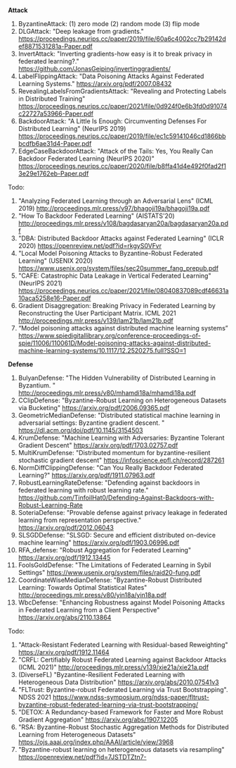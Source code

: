 **Attack**
1. ByzantineAttack: (1) zero mode (2) random mode (3) flip mode
2. DLGAttack: "Deep leakage from gradients." 
https://proceedings.neurips.cc/paper/2019/file/60a6c4002cc7b29142def8871531281a-Paper.pdf
3. InvertAttack: "Inverting gradients-how easy is it to break privacy in federated learning?."
https://github.com/JonasGeiping/invertinggradients/
4. LabelFlippingAttack: "Data Poisoning Attacks Against Federated Learning Systems." 
https://arxiv.org/pdf/2007.08432
5. RevealingLabelsFromGradientsAttack: "Revealing and Protecting Labels in Distributed Training" 
https://proceedings.neurips.cc/paper/2021/file/0d924f0e6b3fd0d91074c22727a53966-Paper.pdf
6. BackdoorAttack: "A Little Is Enough: Circumventing Defenses For Distributed Learning" (NeurIPS 2019) 
https://proceedings.neurips.cc/paper/2019/file/ec1c59141046cd1866bbbcdfb6ae31d4-Paper.pdf
7. EdgeCaseBackdoorAttack: "Attack of the Tails: Yes, You Really Can Backdoor Federated Learning (NeurIPS 2020)" 
https://proceedings.neurips.cc/paper/2020/file/b8ffa41d4e492f0fad2f13e29e1762eb-Paper.pdf

Todo: 
1. "Analyzing Federated Learning through an Adversarial Lens" (ICML 2019) 
http://proceedings.mlr.press/v97/bhagoji19a/bhagoji19a.pdf
2. "How To Backdoor Federated Learning" (AISTATS'20) 
http://proceedings.mlr.press/v108/bagdasaryan20a/bagdasaryan20a.pdf
3. "DBA: Distributed Backdoor Attacks against Federated Learning" (ICLR 2020)
https://openreview.net/pdf?id=rkgyS0VFvr
4. "Local Model Poisoning Attacks to Byzantine-Robust Federated Learning" (USENIX 2020)
https://www.usenix.org/system/files/sec20summer_fang_prepub.pdf
5. "CAFE: Catastrophic Data Leakage in Vertical Federated Learning" (NeurIPS 2021)
https://proceedings.neurips.cc/paper/2021/file/08040837089cdf46631a10aca5258e16-Paper.pdf
6. Gradient Disaggregation: Breaking Privacy in Federated Learning by Reconstructing the User Participant Matrix. ICML 2021
http://proceedings.mlr.press/v139/lam21b/lam21b.pdf
7. “Model poisoning attacks against distributed machine learning systems” 
https://www.spiedigitallibrary.org/conference-proceedings-of-spie/11006/110061D/Model-poisoning-attacks-against-distributed-machine-learning-systems/10.1117/12.2520275.full?SSO=1




**Defense**
1. BulyanDefense: "The Hidden Vulnerability of Distributed Learning in Byzantium. "
http://proceedings.mlr.press/v80/mhamdi18a/mhamdi18a.pdf
2. CClipDefense: "Byzantine-Robust Learning on Heterogeneous Datasets via Bucketing"
https://arxiv.org/pdf/2006.09365.pdf
3. GeometricMedianDefense: "Distributed statistical machine learning in adversarial settings: Byzantine gradient descent. "
https://dl.acm.org/doi/pdf/10.1145/3154503
4. KrumDefense: "Machine Learning with Adversaries: Byzantine Tolerant Gradient Descent"
https://arxiv.org/pdf/1703.02757.pdf
5. MultiKrumDefense: "Distributed momentum for byzantine-resilient stochastic gradient descent"
https://infoscience.epfl.ch/record/287261
6. NormDiffClippingDefense: "Can You Really Backdoor Federated Learning?" 
https://arxiv.org/pdf/1911.07963.pdf 
7. RobustLearningRateDefense: "Defending against backdoors in federated learning with robust learning rate."
https://github.com/TinfoilHat0/Defending-Against-Backdoors-with-Robust-Learning-Rate
8. SoteriaDefense: "Provable defense against privacy leakage in federated learning from representation perspective." 
https://arxiv.org/pdf/2012.06043
9. SLSGDDefense: "SLSGD: Secure and efficient distributed on-device machine learning"
https://arxiv.org/pdf/1903.06996.pdf
10. RFA_defense: "Robust Aggregation for Federated Learning"
https://arxiv.org/pdf/1912.13445
11. FoolsGoldDefense: "The Limitations of Federated Learning in Sybil Settings"
https://www.usenix.org/system/files/raid20-fung.pdf
12. CoordinateWiseMedianDefense: "Byzantine-Robust Distributed Learning: Towards Optimal Statistical Rates"
http://proceedings.mlr.press/v80/yin18a/yin18a.pdf
13. WbcDefense: "Enhancing Robustness against Model Poisoning Attacks in Federated Learning from a Client Perspective" 
https://arxiv.org/abs/2110.13864 







Todo:
1. "Attack-Resistant Federated Learning with Residual-based Reweighting"
https://arxiv.org/pdf/1912.11464
2. "CRFL: Certifiably Robust Federated Learning against Backdoor Attacks (ICML 2021)"
http://proceedings.mlr.press/v139/xie21a/xie21a.pdf
3. (DiverseFL) "Byzantine-Resilient Federated Learning with Heterogeneous Data Distribution"
https://arxiv.org/abs/2010.07541v3
4. "FLTrust: Byzantine-robust Federated Learning via Trust Bootstrapping". NDSS 2021
https://www.ndss-symposium.org/ndss-paper/fltrust-byzantine-robust-federated-learning-via-trust-bootstrapping/
5. "DETOX: A Redundancy-based Framework for Faster and More Robust Gradient Aggregation"
https://arxiv.org/abs/1907.12205
6. "RSA: Byzantine-Robust Stochastic Aggregation Methods for Distributed Learning from Heterogeneous Datasets"
https://ojs.aaai.org/index.php/AAAI/article/view/3968
7. "Byzantine-robust learning on heterogeneous datasets via resampling"
https://openreview.net/pdf?id=7JSTDTZtn7-